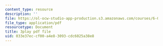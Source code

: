 ```yaml
---
content_type: resource
description: ''
file: https://ol-ocw-studio-app-production.s3.amazonaws.com/courses/6-004-computation-structures-spring-2017/033e37eccf00a4e83093cdc6025a38e8_70auqrv84y8.pdf
file_type: application/pdf
resourcetype: Document
title: 3play pdf file
uid: 033e37ec-cf00-a4e8-3093-cdc6025a38e8
---
```

